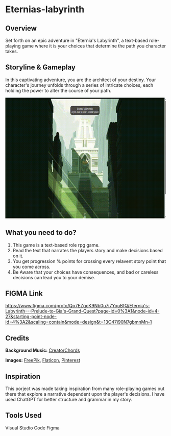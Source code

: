 # Eternias-labyrinth
## Overview
Set forth on an epic adventure in "Eternia's Labyrinth", a text-based role-playing game where it is your choices that determine the path you character takes. 

## Storyline & Gameplay
In this captivating adventure, you are the architect of your destiny. Your character's journey unfolds through a series of intricate choices, each holding the power to alter the course of your path.

![GIF](https://raw.githubusercontent.com/Merlinkk/Eternias-labyrinth/main/Game-Assets/IntroGif.gif)

## What you need to do?
1. This game is a text-based role rpg game.
2. Read the text that narrates the players story and make decisions based on it.
3. You get progression % points for crossing every relavent story point that you come across.
4. Be Aware that your choices have consequences, and bad or careless decisions can lead you to your demise. 

## FIGMA Link
https://www.figma.com/proto/Qo7EZqcK9Nb0u7i7YouBfQ/Eternia's-Labyrinth---Prelude-to-Gia's-Grand-Quest?page-id=0%3A1&node-id=4-27&starting-point-node-id=4%3A2&scaling=contain&mode=design&t=13C47i90N7gbmnMn-1

## Credits
**Background Music:** [CreatorChords](https://creatorchords.com/)

**Images:** [FreePik](www.freepik.com), [Flaticon](www.flaticon.com.), [Pinterest](www.pinterest.com)

## Inspiration
This porject was made taking inspiration from many role-playing games out there that explore a narrative dependent upon the player's decisions. I have used ChatGPT for better structure and grammar in my story.
## Tools Used
Visual Studio Code
Figma